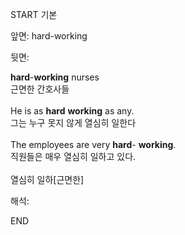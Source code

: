 START
기본

앞면:
hard-working


뒷면:
<div><b>hard</b>-<b>working</b> nurses </div><div>근면한 간호사들</div><div><br></div><div><div>He is as <strong>hard</strong> <strong>working</strong> as any. </div><div><div>그는 누구 못지 않게 열심히 일한다</div></div></div><div><br></div><div><div>The employees are very <strong>hard</strong>- <strong>working</strong>. </div><div><div>직원들은 매우 열심히 일하고 있다.</div></div></div><div><br></div><div>열심히 일하[근면한]</div>


해석:
<!--ID: 1746614454027-->
END